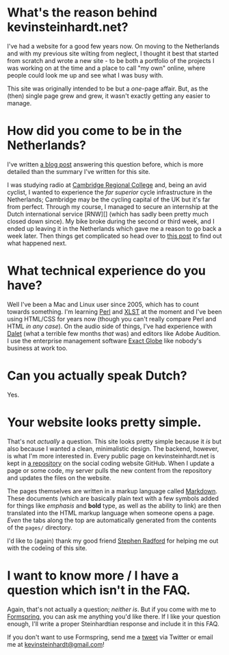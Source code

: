 # What's the reason behind kevinsteinhardt.net?

I've had a website for a good few years now. On moving to the Netherlands and with my previous site wilting from neglect, I thought it best that started from scratch and wrote a new site - to be both a portfolio of the projects I was working on at the time and a place to call "my own" online, where people could look me up and see what I was busy with.

This site was originally intended to be but a *one*-page affair. But, as the (then) single page grew and grew, it wasn't exactly getting any easier to manage.


# How did you come to be in the Netherlands?

I've written [a blog post][How I ended up here] answering this question before, which is more detailed than the summary I've written for this site.

I was studying radio at [Cambridge Regional College][CRC] and, being an avid cyclist, I wanted to experience the *far superior* cycle infrastructure in the Netherlands; Cambridge may be the cycling capital of the UK but it's far from perfect. Through my course, I managed to secure an internship at the Dutch international service [RNW][] (which has sadly been pretty much closed down since). My bike broke during the second or third week, and I ended up leaving it in the Netherlands which gave me a reason to go back a week later. Then things get complicated so head over to [this post][How I ended up here] to find out what happened next.


<!-- FIXME Rewrite the answer to this question -->
# What technical experience do you have?

Well I've been a Mac and Linux user since 2005, which has to count towards something. I'm learning [Perl][] and [XLST][] at the moment and I've been using HTML/CSS for years now (though you can't really compare Perl and HTML *in any case*). On the audio side of things, I've had experience with [Dalet][] (what a terrible few months *that* was) and editors like Adobe Audition. I use the enterprise management software [Exact Globe][] like nobody's business at work too.


# Can you actually speak Dutch?

Yes.


# Your website looks pretty simple.

That's not *actually* a question. This site looks pretty simple because it *is* but also because I wanted a clean, minimalistic design. The backend, however, is what I'm more interested in. Every public page on kevinsteinhardt.net is kept in [a repository][GitHub steinhardt/website] on the social coding website GitHub. When I update a page or some code, my server pulls the new content from the repository and updates the files on the website.

The pages themselves are written in a markup language called [Markdown][]. These documents (which are basically plain text with a few symbols added for things like *emphasis* and **bold** type, as well as the ability to link) are then translated into the HTML markup language when someone opens a page. *Even* the tabs along the top are automatically generated from the contents of the `pages/` directory.

I'd like to (again) thank my good friend [Stephen Radford][] for helping me out with the code&iuml;ng of this site.


<!-- this is always the LAST question! -->
# I want to know more / I have a question which isn't in the FAQ.

Again, that's not actually a question; *neither is*. But if you come with me to [Formspring][], you can ask me anything you'd like there. If I like your question enough, I'll write a proper Steinhardtian response and include it in this FAQ.

If you don't want to use Formspring, send me a [tweet][Twitter] via Twitter or email me at <kevinsteinhardt@gmail.com>!


[Formspring]: http://www.formspring.me/steinhardt
[CRC]: http://en.wikipedia.org/wiki/Cambridge_Regional_College
[How I ended up here]: http://ksteinhardt.wordpress.com/2012/04/08/the-netherlands-and-how-i-ended-up-here/
[Twitter]: https://twitter.com/#!/steinhardt
[GitHub steinhardt/website]: https://github.com/steinhardt/website
[Markdown]: http://en.wikipedia.org/wiki/Markdown
[Stephen Radford]: http://www.stephenradford.me/
[vim]: http://www.vim.org/
[Dalet]: http://www.dalet.com/dalet-enterprise-edition
[Perl]: http://en.wikipedia.org/wiki/Perl
[XLST]: http://en.wikipedia.org/wiki/XSLT
[Exact Globe]: http://www.exact.com/software-services/our-software
